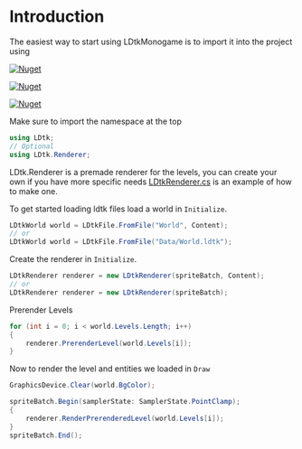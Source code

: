 # Introduction

The easiest way to start using LDtkMonogame is to import it into the project using

[![Nuget](https://img.shields.io/nuget/dt/LDtkMonogame?label=LDtkMonogame&logo=nuget&color=brightgreen)](https://www.nuget.org/packages/LDtkMonogame/)

[![Nuget](https://img.shields.io/nuget/dt/LDtkMonogame.ContentPipeline?label=ContentPipeline&logo=nuget&color=brightgreen)](https://www.nuget.org/packages/LDtkMonogame.ContentPipeline/)

[![Nuget](https://img.shields.io/nuget/dt/LDtkMonogame.Codegen?label=Codegen&logo=nuget&color=brightgreen)](https://www.nuget.org/packages/LDtkMonogame.Codegen/)

Make sure to import the namespace at the top
```cs
using LDtk;
// Optional
using LDtk.Renderer;
```

LDtk.Renderer is a premade renderer for the levels, you can create your own if you have more specific needs
[LDtkRenderer.cs](https://github.com/IrishBruse/LDtkMonogame/blob/main/LDtk/Renderer/LDtkRenderer.cs)
is an example of how to make one.

To get started loading ldtk files load a world in `Initialize`.

```cs
LDtkWorld world = LDtkFile.FromFile("World", Content);
// or
LDtkWorld world = LDtkFile.FromFile("Data/World.ldtk");
```

Create the renderer in `Initialize`.

```cs
LDtkRenderer renderer = new LDtkRenderer(spriteBatch, Content);
// or
LDtkRenderer renderer = new LDtkRenderer(spriteBatch);
```

Prerender Levels

```cs
for (int i = 0; i < world.Levels.Length; i++)
{
    renderer.PrerenderLevel(world.Levels[i]);
}
```

Now to render the level and entities we loaded in `Draw`

```cs
GraphicsDevice.Clear(world.BgColor);

spriteBatch.Begin(samplerState: SamplerState.PointClamp);
{
    renderer.RenderPrerenderedLevel(world.Levels[i]);
}
spriteBatch.End();
```
